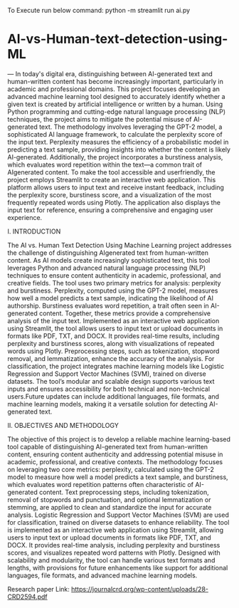To Execute run below command:
python -m streamlit run ai.py

# AI-vs-Human-text-detection-using-ML
  — In today's digital era, distinguishing between AI-generated text and human-written content has become increasingly important, particularly in academic and  professional domains. This project focuses  developing an advanced machine learning tool designed to accurately identify whether a given text is created by artificial intelligence or written by a human. Using Python programming and cutting-edge natural language processing (NLP) techniques, the project aims to mitigate the potential misuse of AI-generated text. The methodology involves leveraging the GPT-2 model, a sophisticated AI language framework, to calculate the perplexity score of the input text. Perplexity measures the efficiency of a probabilistic model in predicting a text
sample, providing insights into whether the content is likely AI-generated. Additionally, the project incorporates a burstiness analysis, which evaluates word repetition within the text—a common trait of AIgenerated content. To make the tool accessible and userfriendly, the project employs Streamlit to create an interactive web application. This platform allows users to input text and receive instant feedback, including the perplexity score, burstiness score, and a visualization of the most frequently repeated words using Plotly. The application also displays the input text for reference, ensuring a comprehensive and engaging user experience.

I. INTRODUCTION

The AI vs. Human Text Detection Using Machine Learning project addresses the challenge of distinguishing AIgenerated text from human-written content. As AI models create increasingly sophisticated text, this tool leverages Python and advanced natural language processing (NLP) techniques to ensure content authenticity in academic, professional, and creative fields. The tool uses two primary metrics for analysis: perplexity and burstiness. Perplexity, computed using the GPT-2 model, measures how well a model predicts a text sample, indicating the likelihood of AI authorship. Burstiness evaluates word repetition, a trait often seen in AI-generated content. Together, these metrics provide a comprehensive analysis of the input text. Implemented as an interactive web application using Streamlit, the tool allows users to input text or upload documents in formats like PDF, TXT, and DOCX. It provides real-time results, including perplexity and burstiness scores,
along with visualizations of repeated words using Plotly. Preprocessing steps, such as tokenization, stopword removal, and lemmatization, enhance the accuracy of the analysis. For classification, the project integrates machine learning models like Logistic Regression and Support Vector Machines (SVM), trained on diverse datasets. The tool’s modular and scalable design supports various text inputs and ensures accessibility for both technical and non-technical users.Future updates can include additional languages, file formats, and machine learning models, making it a versatile solution for detecting AI-generated text.

II. OBJECTIVES AND METHODOLOGY

The objective of this project is to develop a reliable machine learning-based tool capable of distinguishing AI-generated text from human-written content, ensuring content authenticity and addressing potential misuse in academic, professional, and creative contexts. The methodology focuses on leveraging two core metrics: perplexity, calculated using the GPT-2 model to measure how well a model predicts a text sample, and burstiness, which evaluates word repetition patterns often characteristic of AI-generated content. Text preprocessing steps, including tokenization, removal of stopwords and punctuation, and optional lemmatization or stemming, are applied to clean and standardize the input for accurate analysis. Logistic Regression and Support Vector Machines (SVM) are used for classification, trained on diverse datasets to enhance reliability. The tool is implemented as an interactive web application using Streamlit, allowing users to input text or upload documents in formats like PDF, TXT, and DOCX. It provides real-time analysis, including perplexity and burstiness scores, and visualizes repeated word patterns with Plotly. Designed with scalability and modularity, the tool can handle various text formats and lengths, with provisions for future enhancements like support for additional languages, file formats, and advanced machine learning models.

Research paper Link:
https://journalcrd.org/wp-content/uploads/28-CRD2594.pdf



